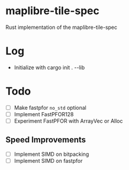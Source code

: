 # maplibre-tile-spec
Rust implementation of the maplibre-tile-spec

# Log
- Initialize with cargo init . --lib

# Todo
- [ ] Make fastpfor `no_std` optional
- [ ] Implement FastPFOR128
- [ ] Experiment FastPFOR with ArrayVec or Alloc
## Speed Improvements
- [ ] Implement SIMD on bitpacking
- [ ] Implement SIMD on fastpfor
